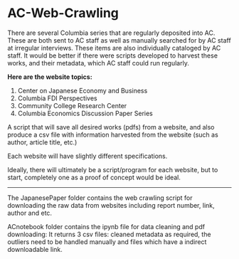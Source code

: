 # AC-Web-Crawling

There are several Columbia series that are regularly deposited into AC. These are both sent to AC staff as well as manually searched for by AC staff at irregular interviews. These items are also individually cataloged by AC staff. It would be better if there were scripts developed to harvest these works, and their metadata, which AC staff could run regularly.

**Here are the website topics:**

1. Center on Japanese Economy and Business
2. Columbia FDI Perspectives
3. Community College Research Center
4. Columbia Economics Discussion Paper Series




A script that will save all desired works (pdfs) from a website, and also produce a csv file with information harvested from the website (such as author, article title, etc.)

Each website will have slightly different specifications.

Ideally, there will ultimately be a script/program for each website, but to start, completely one as a proof of concept would be ideal.


---

The JapanesePaper folder contains the web crawling script for downloading the raw data from websites including report number, link, author and etc. 

ACnotebook folder contains the ipynb file for data cleaning and pdf downloading: It returns 3 csv files: cleaned metadata as required, the outliers need to be handled manually and files which have a indirect downloadable link.

